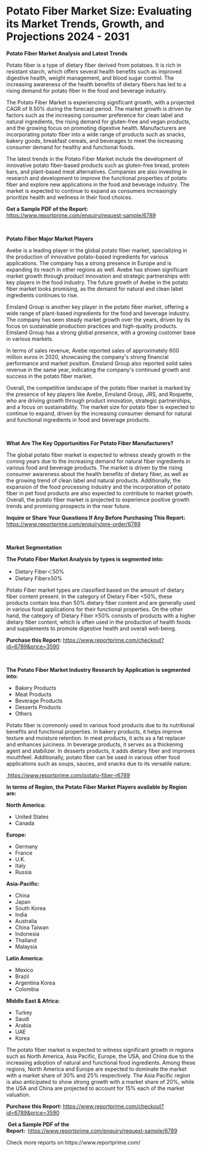 <p><h1>Potato Fiber Market Size: Evaluating its Market Trends, Growth, and Projections 2024 - 2031</h1></p><p><strong>Potato Fiber Market Analysis and Latest Trends</strong></p>
<p><p>Potato fiber is a type of dietary fiber derived from potatoes. It is rich in resistant starch, which offers several health benefits such as improved digestive health, weight management, and blood sugar control. The increasing awareness of the health benefits of dietary fibers has led to a rising demand for potato fiber in the food and beverage industry.</p><p>The Potato Fiber Market is experiencing significant growth, with a projected CAGR of 9.50% during the forecast period. The market growth is driven by factors such as the increasing consumer preference for clean label and natural ingredients, the rising demand for gluten-free and vegan products, and the growing focus on promoting digestive health. Manufacturers are incorporating potato fiber into a wide range of products such as snacks, bakery goods, breakfast cereals, and beverages to meet the increasing consumer demand for healthy and functional foods.</p><p>The latest trends in the Potato Fiber Market include the development of innovative potato fiber-based products such as gluten-free bread, protein bars, and plant-based meat alternatives. Companies are also investing in research and development to improve the functional properties of potato fiber and explore new applications in the food and beverage industry. The market is expected to continue to expand as consumers increasingly prioritize health and wellness in their food choices.</p></p>
<p><strong>Get a Sample PDF of the Report:&nbsp;</strong> <a href="https://www.reportprime.com/enquiry/request-sample/6789">https://www.reportprime.com/enquiry/request-sample/6789</a></p>
<p>&nbsp;</p>
<p><strong>Potato Fiber Major Market Players</strong></p>
<p><p>Avebe is a leading player in the global potato fiber market, specializing in the production of innovative potato-based ingredients for various applications. The company has a strong presence in Europe and is expanding its reach in other regions as well. Avebe has shown significant market growth through product innovation and strategic partnerships with key players in the food industry. The future growth of Avebe in the potato fiber market looks promising, as the demand for natural and clean label ingredients continues to rise.</p><p>Emsland Group is another key player in the potato fiber market, offering a wide range of plant-based ingredients for the food and beverage industry. The company has seen steady market growth over the years, driven by its focus on sustainable production practices and high-quality products. Emsland Group has a strong global presence, with a growing customer base in various markets.</p><p>In terms of sales revenue, Avebe reported sales of approximately 600 million euros in 2020, showcasing the company's strong financial performance and market position. Emsland Group also reported solid sales revenue in the same year, indicating the company's continued growth and success in the potato fiber market.</p><p>Overall, the competitive landscape of the potato fiber market is marked by the presence of key players like Avebe, Emsland Group, JRS, and Roquette, who are driving growth through product innovation, strategic partnerships, and a focus on sustainability. The market size for potato fiber is expected to continue to expand, driven by the increasing consumer demand for natural and functional ingredients in food and beverage products.</p></p>
<p>&nbsp;</p>
<p><strong>What Are The Key Opportunities For Potato Fiber Manufacturers?</strong></p>
<p><p>The global potato fiber market is expected to witness steady growth in the coming years due to the increasing demand for natural fiber ingredients in various food and beverage products. The market is driven by the rising consumer awareness about the health benefits of dietary fiber, as well as the growing trend of clean label and natural products. Additionally, the expansion of the food processing industry and the incorporation of potato fiber in pet food products are also expected to contribute to market growth. Overall, the potato fiber market is projected to experience positive growth trends and promising prospects in the near future.</p></p>
<p><strong>Inquire or Share Your Questions If Any Before Purchasing This Report:</strong> <a href="https://www.reportprime.com/enquiry/pre-order/6789">https://www.reportprime.com/enquiry/pre-order/6789</a></p>
<p>&nbsp;</p>
<p><strong>Market Segmentation</strong></p>
<p><strong>The Potato Fiber Market Analysis by types is segmented into:</strong></p>
<p><ul><li>Dietary Fiber＜50%</li><li>Dietary Fiber≥50%</li></ul></p>
<p><p>Potato Fiber market types are classified based on the amount of dietary fiber content present. In the category of Dietary Fiber <50%, these products contain less than 50% dietary fiber content and are generally used in various food applications for their functional properties. On the other hand, the category of Dietary Fiber ≥50% consists of products with a higher dietary fiber content, which is often used in the production of health foods and supplements to promote digestive health and overall well-being.</p></p>
<p><strong>Purchase this Report:&nbsp;</strong><a href="https://www.reportprime.com/checkout?id=6789&price=3590">https://www.reportprime.com/checkout?id=6789&price=3590</a></p>
<p>&nbsp;</p>
<p><strong>The Potato Fiber Market Industry Research by Application is segmented into:</strong></p>
<p><ul><li>Bakery Products</li><li>Meat Products</li><li>Beverage Products</li><li>Desserts Products</li><li>Others</li></ul></p>
<p><p>Potato fiber is commonly used in various food products due to its nutritional benefits and functional properties. In bakery products, it helps improve texture and moisture retention. In meat products, it acts as a fat replacer and enhances juiciness. In beverage products, it serves as a thickening agent and stabilizer. In desserts products, it adds dietary fiber and improves mouthfeel. Additionally, potato fiber can be used in various other food applications such as soups, sauces, and snacks due to its versatile nature.</p></p>
<p><a href="https://www.reportprime.com/potato-fiber-r6789">&nbsp;https://www.reportprime.com/potato-fiber-r6789</a></p>
<p><strong>In terms of Region, the Potato Fiber Market Players available by Region are:</strong></p>
<p>
    <p> <strong> North America: </strong>
        <ul>
            <li>United States</li>
            <li>Canada</li>
        </ul>
        </p> 
    <p> <strong> Europe: </strong>
        <ul>
            <li>Germany</li>
            <li>France</li>
            <li>U.K.</li>
            <li>Italy</li>
            <li>Russia</li>
        </ul>
        </p> 
    <p> <strong> Asia-Pacific: </strong>
        <ul>
            <li>China</li>
            <li>Japan</li>
            <li>South Korea</li>
            <li>India</li>
            <li>Australia</li>
            <li>China Taiwan</li>
            <li>Indonesia</li>
            <li>Thailand</li>
            <li>Malaysia</li>
        </ul>
        </p> 
    <p> <strong> Latin America: </strong>
        <ul>
            <li>Mexico</li>
            <li>Brazil</li>
            <li>Argentina Korea</li>
            <li>Colombia</li>
        </ul>
        </p> 
    <p> <strong> Middle East & Africa: </strong>
        <ul>
            <li>Turkey</li>
            <li>Saudi</li>
            <li>Arabia</li>
            <li>UAE</li>
            <li>Korea</li>
        </ul>
    </p>
    </p>
<p><p>The potato fiber market is expected to witness significant growth in regions such as North America, Asia Pacific, Europe, the USA, and China due to the increasing adoption of natural and functional food ingredients. Among these regions, North America and Europe are expected to dominate the market with a market share of 30% and 25% respectively. The Asia Pacific region is also anticipated to show strong growth with a market share of 20%, while the USA and China are projected to account for 15% each of the market valuation.</p></p>
<p><strong>Purchase this Report: </strong><a href="https://www.reportprime.com/checkout?id=6789&price=3590">https://www.reportprime.com/checkout?id=6789&price=3590</a></p>
<p>&nbsp;<strong>Get a Sample PDF of the Report:&nbsp;&nbsp;</strong><a href="https://www.reportprime.com/enquiry/request-sample/6789">https://www.reportprime.com/enquiry/request-sample/6789</a></p>
<p><strong></strong></p>
<p>Check more reports on https://www.reportprime.com/</p>